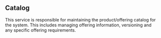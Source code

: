 ## Catalog

This service is responsible for maintaining the product/offering catalog for the system. This includes managing offering information, versioning and any specific offering requirements.